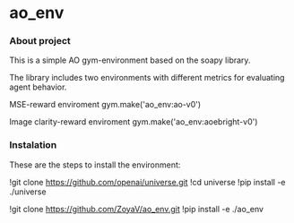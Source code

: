 # ao_env

### About project
This is a simple AO gym-environment based on the soapy library.

The library includes two environments with different metrics for evaluating agent behavior.

MSE-reward enviroment 
gym.make('ao_env:ao-v0')

Image clarity-reward enviroment 
gym.make('ao_env:aoebright-v0')

### Instalation
These are the steps to install the environment:

!git clone https://github.com/openai/universe.git
!cd universe
!pip install -e ./universe

!git clone https://github.com/ZoyaV/ao_env.git
!pip install -e ./ao_env

